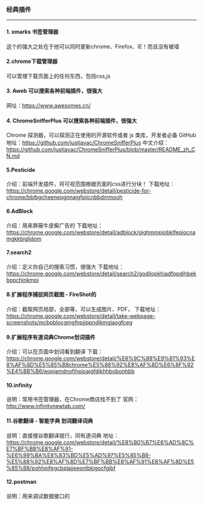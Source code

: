 ### 经典插件
---
#### 1. xmarks  书签管理器
这个的强大之处在于他可以同时更新chrome、Firefox、IE！而且没有被墙

#### 2.chrome下载管理器
可以管理下载页面上的任何东西，包括css,js

#### 3. Aweb 可以搜索各种前端插件，很强大
网址：https://www.awesomes.cn/

#### 4. ChromeSnifferPlus 可以搜索各种前端插件，很强大 
Chrome 探测器，可以探测正在使用的开源软件或者 js 类库，开发者必备
GitHub地址：https://github.com/justjavac/ChromeSnifferPlus
中文介绍：https://github.com/justjavac/ChromeSnifferPlus/blob/master/README_zh_CN.md

#### 5.Pesticide
介绍：前端开发插件，将可视范围根据页面的css进行分块！
下载地址：https://chrome.google.com/webstore/detail/pesticide-for-chrome/bblbgcheenepgnnajgfpiicnbbdmmooh

#### 6.AdBlock
介绍：用来屏蔽牛皮癣广告的
下载地址：https://chrome.google.com/webstore/detail/adblock/gighmmpiobklfepjocnamgkkbiglidom

#### 7.search2
介绍：定义你自己的搜索习惯，很强大
下载地址：https://chrome.google.com/webstore/detail/search2/godjlopkhiadfppdjhbekbppchinkmpi

#### 8.扩展程序捕捉网页截图 - FireShot的
介绍：截取网页局部，全部等，可以生成图片、PDF，
下载地址：https://chrome.google.com/webstore/detail/take-webpage-screenshots/mcbpblocgmgfnpjjppndjkmgjaogfceg

#### 9.扩展程序有道词典Chrome划词插件
介绍：可以在页面中划词看到翻译
下载：https://chrome.google.com/webstore/detail/%E6%9C%89%E9%81%93%E8%AF%8D%E5%85%B8chrome%E5%88%92%E8%AF%8D%E6%8F%92%E4%BB%B6/eopjamdnofihpioajgfdikhhbobonhbb

#### 10.infinity
说明：常用书签管理器，在Chrome商店找不到了
官网：http://www.infinitynewtab.com/

#### 11.谷歌翻译 - 智能字典 划词翻译词典
说明：直接搜谷歌翻译就行，同有道词典
地址：https://chrome.google.com/webstore/detail/%E8%B0%B7%E6%AD%8C%E7%BF%BB%E8%AF%91-%E6%99%BA%E8%83%BD%E5%AD%97%E5%85%B8-%E5%88%92%E8%AF%8D%E7%BF%BB%E8%AF%91%E8%AF%8D%E5%85%B8/pohhpifegcbplaijeeonlbkjgocfgjbf

#### 12.postman
说明：用来调试数据接口的